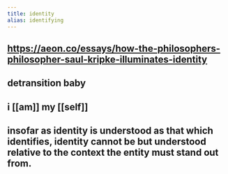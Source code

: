 ```yaml
---
title: identity
alias: identifying
---
```


## https://aeon.co/essays/how-the-philosophers-philosopher-saul-kripke-illuminates-identity
## detransition baby
## i [[am]] my [[self]]
## insofar as identity is understood as that which identifies, identity cannot be but understood relative to the context the entity must stand out from.
